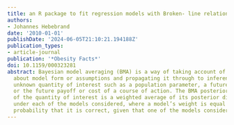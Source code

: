 ```yaml
---
title: an R package to fit regression models with Broken- line relationships
authors:
- Johannes Hebebrand
date: '2010-01-01'
publishDate: '2024-06-05T21:10:21.194188Z'
publication_types:
- article-journal
publication: '*Obesity Facts*'
doi: 10.1159/000323281
abstract: Bayesian model averaging (BMA) is a way of taking account of uncertainty
  about model form or assumptions and propagating it through to inferences about an
  unknown quantity of interest such as a population parameter, a future observation,
  or the future payoff or cost of a course of action. The BMA posterior distribution
  of the quantity of interest is a weighted average of its posterior distributions
  under each of the models considered, where a model’s weight is equal to the posterior
  probability that it is correct, given that one of the models considered is correct.
---
```

